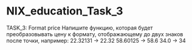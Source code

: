 # NIX_education_Task_3
 TASK_3: Format price
Напишите функцию, которая будет преобразовывать цену к формату,
отображающему до двух знаков после точки, например:
22.32131 -> 22.32
58.60125 -> 58.6
34.0 -> 34
